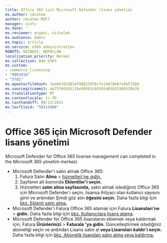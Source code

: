```yaml
---
title: Office 365 için Microsoft Defender lisans yönetimi
ms.author: cmcatee
author: cmcatee-MSFT
manager: scotv
ms.date: ''
ms.reviewer: argani, nicholak
ms.audience: Admin
ms.topic: article
ms.service: o365-administration
ROBOTS: NOINDEX, NOFOLLOW
localization_priority: Normal
ms.collection: Adm_O365
ms.custom:
- commerce_licensing
- "9003019"
- "5782"
ms.openlocfilehash: 3ade6182d814f99625978c7e14678e67e6b57260
ms.sourcegitcommit: ab75f66355116e995b3cb5505465b31989339e28
ms.translationtype: MT
ms.contentlocale: tr-TR
ms.lasthandoff: 08/13/2021
ms.locfileid: "58313908"
---
```

# <a name="microsoft-defender-for-office-365-license-management"></a>Office 365 için Microsoft Defender lisans yönetimi

Microsoft Defender for Office 365 license management can completed in the Microsoft 365 yönetim merkezi.

- Microsoft Defender'ı satın almak Office 365:
    1. Fatura Satın **Alma**  >  [hizmetleri'ne gidin.](https://go.microsoft.com/fwlink/p/?linkid=868433)
    2. Sayfanın alt kısmında **Eklentiler'i seçin.**
    3. Hizmetleri **satın alma sayfasında,** satın almak istediğiniz Office 365 için Microsoft Defender'ı seçin, lisansa ihtiyacı olan kullanıcı sayısını girin ve ardından Şimdi göz atın **öğesini seçin.** Daha fazla bilgi için [bkz. Eklenti satın alma.](https://docs.microsoft.com/microsoft-365/commerce/buy-or-edit-an-add-on)
- Microsoft Defender'ı Fatura Office 365 atamak için Fatura **Lisansları'ne**  >  **gidin.** Daha fazla bilgi için [bkz. Kullanıcılara lisans atama](https://docs.microsoft.com/microsoft-365/admin/manage/assign-licenses-to-users).
- Microsoft Defender for Office 365 lisanslarını eklemek veya kaldırmak için, Fatura **Ürünlerinizi**  >  **Faturala 'ya gidin.** Güncelleştirmek istediğiniz aboneliği seçin ve ardından Lisans satın al **veya Lisansları** **kaldır'ı seçin.** Daha fazla bilgi için [bkz. Abonelik lisansları satın alma veya kaldırma.](https://docs.microsoft.com/microsoft-365/commerce/licenses/buy-licenses)